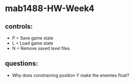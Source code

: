 # mab1488-HW-Week4

## controls:

* P = Save game state
* L = Load game state
* N = Remove saved level files

## questions:

* Why does constraining position Y make the enemies float?